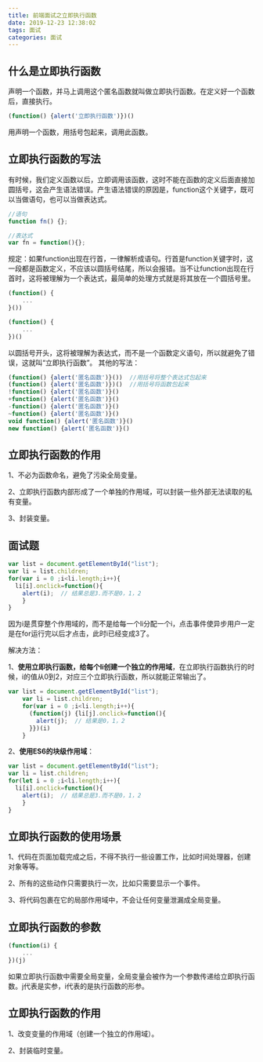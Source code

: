 ```yaml
---
title: 前端面试之立即执行函数
date: 2019-12-23 12:38:02
tags: 面试
categories: 面试
---
```


## 什么是立即执行函数

声明一个函数，并马上调用这个匿名函数就叫做立即执行函数。在定义好一个函数后，直接执行。

``` js
(function() {alert('立即执行函数')})() 
```

用声明一个函数，用括号包起来，调用此函数。

## 立即执行函数的写法

有时候，我们定义函数以后，立即调用该函数，这时不能在函数的定义后面直接加圆括号，这会产生语法错误。产生语法错误的原因是，function这个关键字，既可以当做语句，也可以当做表达式。

``` js
//语句
function fn() {};

//表达式
var fn = function(){};
```

规定：如果function出现在行首，一律解析成语句。行首是function关键字时，这一段都是函数定义，不应该以圆括号结尾，所以会报错。当不让function出现在行首时，这将被理解为一个表达式，最简单的处理方式就是将其放在一个圆括号里。

``` js
(function() {
    ...
}())

(function() {
    ...
})()
```

以圆括号开头，这将被理解为表达式，而不是一个函数定义语句，所以就避免了错误，这就叫“立即执行函数”。
其他的写法：

``` js
(function() {alert('匿名函数')}())	//用括号将整个表达式包起来
(function() {alert('匿名函数')})()	//用括号将函数包起来
!function() {alert('匿名函数')}()	
+function() {alert('匿名函数')}()
-function() {alert('匿名函数')}()
~function() {alert('匿名函数')}()
void function() {alert('匿名函数')}()
new function() {alert('匿名函数')}()
```

## 立即执行函数的作用

1、不必为函数命名，避免了污染全局变量。

2、立即执行函数内部形成了一个单独的作用域，可以封装一些外部无法读取的私有变量。

3、封装变量。

## 面试题

``` js
var list = document.getElementById("list");
var li = list.children;
for(var i = 0 ;i<li.length;i++){
  li[i].onclick=function(){
    alert(i);  // 结果总是3.而不是0，1，2
    }
}
```

因为i是贯穿整个作用域的，而不是给每一个li分配一个i，点击事件使异步用户一定是在for运行完以后才点击，此时i已经变成3了。

解决方法：

1、**使用立即执行函数，给每个li创建一个独立的作用域**，在立即执行函数执行的时候，i的值从0到2，对应三个立即执行函数，所以就能正常输出了。

``` js 
var list = document.getElementById("list");
    var li = list.children;
    for(var i = 0 ;i<li.length;i++){
      (function(j) {li[j].onclick=function(){
        alert(j);  // 结果是0，1，2
      }})(i)
    }
```

2、**使用ES6的块级作用域**：

``` js 
var list = document.getElementById("list");
var li = list.children;
for(let i = 0 ;i<li.length;i++){
  li[i].onclick=function(){
    alert(i);  // 结果总是3.而不是0，1，2
    }
}
```

## 立即执行函数的使用场景

1、代码在页面加载完成之后，不得不执行一些设置工作，比如时间处理器，创建对象等等。

2、所有的这些动作只需要执行一次，比如只需要显示一个事件。

3、将代码包裹在它的局部作用域中，不会让任何变量泄漏成全局变量。

## 立即执行函数的参数

``` js 
(function(i) {
    ...
})(j)
```

如果立即执行函数中需要全局变量，全局变量会被作为一个参数传递给立即执行函数。j代表是实参，i代表的是执行函数的形参。

## 立即执行函数的作用

1、改变变量的作用域（创建一个独立的作用域）。

2、封装临时变量。